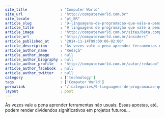```yaml
---
site_title               : "Computer World"
site_url                 : "http://computerworld.com.br"
site_locale              : "pt_BR"
article_slug             : "9-linguagens-de-programacao-que-vale-a-pena-aprender-agora"
article_title            : "9 linguagens de programação que vale a pena aprender agora"
article_image            : "http://computerworld.com.br/sites/beta.computerworld.com.br/files/news_articles/r1037078_11916202.jpg"
article_url              : "http://computerworld.com.br/insiders"
article_published_at     : "2014-11-14T09:00:00-02:00"
article_description      : "Às vezes vale a pena aprender ferramentas não usuais. Essas apostas, até, podem render dividendos significativos em projetos futuros..."
article_author_name      : "Redaçã"
article_author_image     : null
article_author_biography : null
article_author_profile   : "http://computerworld.com.br/autor/redacao"
article_author_facebook  : null
article_author_twitter   : null
category                 : ['technology']
tags                     : ['Computer World']
permalink                : "/:categories/9-linguagens-de-programacao-que-vale-a-pena-aprender-agora/"
layout                   : post
---
```


Às vezes vale a pena aprender ferramentas não usuais. Essas apostas, até, podem render dividendos significativos em projetos futuros...
